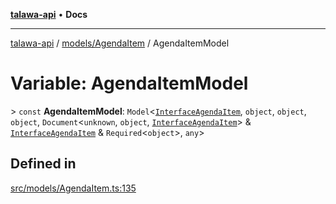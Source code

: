 [**talawa-api**](../../../README.md) • **Docs**

***

[talawa-api](../../../modules.md) / [models/AgendaItem](../README.md) / AgendaItemModel

# Variable: AgendaItemModel

\> `const` **AgendaItemModel**: `Model`\<[`InterfaceAgendaItem`](../interfaces/InterfaceAgendaItem.md), `object`, `object`, `object`, `Document`\<`unknown`, `object`, [`InterfaceAgendaItem`](../interfaces/InterfaceAgendaItem.md)\> & [`InterfaceAgendaItem`](../interfaces/InterfaceAgendaItem.md) & `Required`\<`object`\>, `any`\>

## Defined in

[src/models/AgendaItem.ts:135](https://github.com/PalisadoesFoundation/talawa-api/blob/92443bb6a5ff3ed66457149a509401986a82e570/src/models/AgendaItem.ts#L135)
